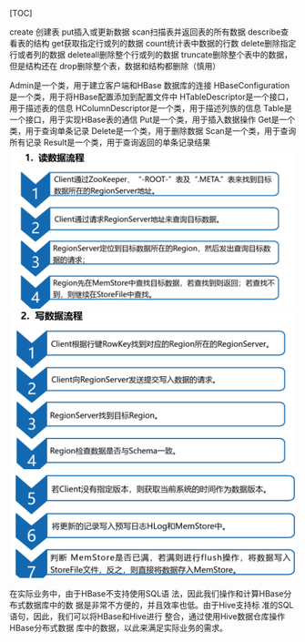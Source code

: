 [TOC]

create 创建表
put插入或更新数据
scan扫描表并返回表的所有数据
describe查看表的结构
get获取指定行或列的数据
count统计表中数据的行数
delete删除指定行或者列的数据
deleteall删除整个行或列的数据
truncate删除整个表中的数据，但是结构还在
drop删除整个表，数据和结构都删除（慎用）


Admin是一个类，用于建立客户端和HBase 数据库的连接
HBaseConfiguration是一个类，用于将HBase配置添加到配置文件中
HTableDescriptor是一个接口，用于描述表的信息
HColumnDescriptor是一个类，用于描述列族的信息
Table是一个接口，用于实现HBase表的通信
Put是一个类，用于插入数据操作
Get是一个类，用于查询单条记录
Delete是一个类，用于删除数据
Scan是一个类，用于查询所有记录
Result是一个类，用于查询返回的单条记录结果
![](imge/md-20240510233856.png)
![](imge/md-20240510233909.png)
![](imge/md-20240510233918.png)



在实际业务中，由于HBase不支持使用SQL语
法，因此我们操作和计算HBase分布式数据库中的数
据是非常不方便的，并且效率也低。由于Hive支持标
准的SQL语句，因此，我们可以将HBase和Hive进行
整合，通过使用Hive数据仓库操作HBase分布式数据
库中的数据，以此来满足实际业务的需求。
